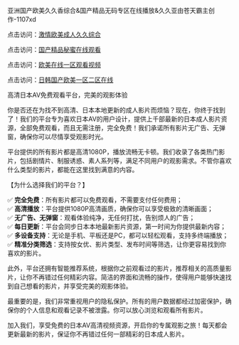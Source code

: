亚洲国产欧美久久香综合&国产精品无码专区在线播放&久久亚由苍天霸主创作-1107xd

点击访问：<a href="https://heiliaowzu4ur.pages.dev/">激情欧美成人久久综合</a>

点击访问：<a href="https://heiliaozj3tjd.pages.dev/">国产精品秘蜜在线观看</a>

点击访问：<a href="https://heiliaoe8ajia.pages.dev/">欧美在线一区观看视频</a>

点击访问：<a href="https://heiliaoll4qsx.pages.dev/">日韩国产欧美一区二区在线</a>

高清日本AV免费观看平台，完美的观影体验

你是否还在为找不到高清、日本本地更新的成人影片而烦恼？现在，你终于找到了！我们的平台专为喜欢日本AV的用户设计，提供上千部最新的日本成人影片资源，全部免费观看，而且无需注册，完全免费！我们承诺所有影片无广告、无弹窗，确保你可以尽情享受观影时光。

平台提供的所有影片都是高清1080P，播放流畅无卡顿。我们收录了各类热门影片，包括剧情片、制服诱惑、素人系列等，满足不同用户的观影需求。不管你喜欢什么类型的影片，都能在这里找到满意的内容。

【为什么选择我们的平台？】

✅ **完全免费**：所有影片都可以免费观看，不需要支付任何费用；  
✅ **高清播放**：平台提供1080P高清画质，确保你可以享受极致的清晰画面；  
✅ **无广告、无弹窗**：观看体验纯净，无任何打扰，告别烦人的广告；  
✅ **每日更新**：平台会同步日本本地最新影片资源，第一时间为你提供最新内容；  
✅ **多设备支持**：无论是手机、平板还是PC，都可以轻松观看，支持多终端播放；  
✅ **精准分类筛选**：支持按女优、影片类型、发布时间等筛选，让你更容易找到你喜欢的影片。

此外，平台还拥有智能推荐系统，根据你之前观看过的影片，推荐相关的高质量影片，让你不再错过任何精彩内容。简洁的界面和流畅的操作，使得用户能够快速找到自己想看的影片，并享受完美的观影体验。

最重要的是，我们非常重视用户的隐私保护。所有的用户数据都经过加密保护，确保你的个人信息和观看记录不被泄露。你可以放心浏览和观看所有影片。

加入我们，享受免费的日本AV高清视频资源，开启你的专属观影之旅！每天都会更新最新的影片，保证你不再错过任何一部精彩的日本成人影片。

<span style="display:none;">[Canonical link](https://github.com/002xd/riben110 )</span>
